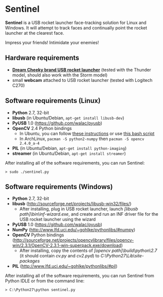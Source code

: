 # Sentinel

**Sentinel** is a USB rocket launcher face-tracking solution for Linux and Windows. It will attempt to track faces and continually point the rocket launcher at the clearest face.

Impress your friends! Intimidate your enemies!

## Hardware requirements
- **[Dream Cheeky brand USB rocket launcher](http://www.amazon.com/Dream-Cheeky-908-Electronic-Reference/dp/B004SAYO46)** (tested with the Thunder model, should also work with the Storm model)
- small **webcam** attached to USB rocket launcher (tested with Logitech C270)

## Software requirements (Linux)
- **Python** 2.7, 32-bit
- **libusb** (in Ubuntu/Debian, `apt-get install libusb-dev`)
- **PyUSB** 1.0 (https://github.com/walac/pyusb)
- **OpenCV** 2.4 Python bindings
	- In Ubuntu, you can follow [these instructions](http://jayrambhia.wordpress.com/2012/06/20/install-opencv-2-4-in-ubuntu-12-04-precise-pangolin/) or use [this bash script](https://github.com/jayrambhia/Install-OpenCV/blob/master/Ubuntu/2.4/opencv2_4_3.sh)
	- In ArchLinux, `pacman -S python2-numpy` then `pacman -S opencv 2.4.0_a-4`
- **PIL** (in Ubuntu/Debian, `apt-get install python-imaging`)
- **streamer** (in Ubuntu/Debian, `apt-get install streamer`)

After installing all of the software requirements, you can run Sentinel:
```
> sudo ./sentinel.py
```

## Software requirements (Windows)
- **Python** 2.7, 32-bit
- **libusb** (http://sourceforge.net/projects/libusb-win32/files/)
   - After installing, plug in USB rocket launcher, launch *[libusb path]\bin\inf-wizard.exe*, and create and run an INF driver file for the USB rocket launcher using the wizard
- **PyUSB** 1.0 (https://github.com/walac/pyusb)
- **NumPy** (http://www.lfd.uci.edu/~gohlke/pythonlibs/#numpy)
- **OpenCV** Python bindings (http://sourceforge.net/projects/opencvlibrary/files/opencv-win/2.3.1/OpenCV-2.3.1-win-superpack.exe/download)
   - After installing, copy the contents of *[opencv path]\build\python\2.7* (it should contain *cv.py* and *cv2.pyd*) to *C:\Python27\Lib\site-packages*
- **PIL** (http://www.lfd.uci.edu/~gohlke/pythonlibs/#pil)

After installing all of the software requirements, you can run Sentinel from Python IDLE or from the command line:
```
> C:\Python27\python sentinel.py
```
